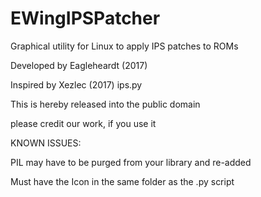# EWingIPSPatcher
Graphical utility for Linux to apply IPS patches to ROMs

Developed by Eagleheardt (2017)

Inspired by Xezlec (2017) ips.py

This is hereby released into the public domain

please credit our work, if you use it

KNOWN ISSUES:

PIL may have to be purged from your library and re-added

Must have the Icon in the same folder as the .py script
